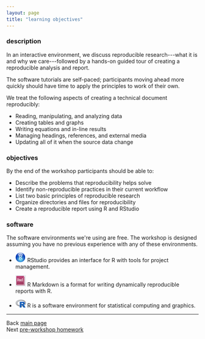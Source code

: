 ```yaml
---
layout: page
title: "learning objectives"
---
```


### description 

In an interactive environment, we discuss reproducible research---what it is and why we care---followed by a hands-on guided tour of creating a reproducible analysis and report. 

The software tutorials are self-paced; participants moving ahead more quickly should have time to apply the principles to work of their own. 

We treat the following aspects of creating a technical document reproducibly: 

- Reading, manipulating, and analyzing data 
- Creating tables and graphs 
- Writing equations and in-line results 
- Managing headings, references, and external media 
- Updating all of it when the source data change

###  objectives 

By the end of the workshop participants should be able to: 

- Describe the problems that reproducibility helps solve 
- Identify non-reproducible practices in their current workflow 
- List two basic principles of reproducible research 
- Organize directories and files for reproducibility 
- Create a reproducible report using R and RStudio

### software

The software environments we're using are free. The workshop is designed assuming you have no previous experience with any of these environments. 

- [![RStudio](../resources/images/RStudio-blue-125-small.png)](https://www.rstudio.com/)   RStudio provides an interface for R with tools for project management.

- [![R Markdown](../resources/images/RMarkdownReference.png)](http://rmarkdown.rstudio.com/index.html) R Markdown is a format for writing dynamically reproducible reports with R.

- [![R](../resources/images/Rlogo_small.png)](https://www.r-project.org/) R is a software environment for statistical computing and graphics.





---
Back [main page](../index.html)<br>
Next [pre-workshop homework](102_pre-hw.html)


